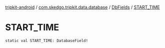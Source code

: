 [tripkit-android](../../index.md) / [com.skedgo.tripkit.data.database](../index.md) / [DbFields](index.md) / [START_TIME](./-s-t-a-r-t_-t-i-m-e.md)

# START_TIME

`static val START_TIME: DatabaseField!`